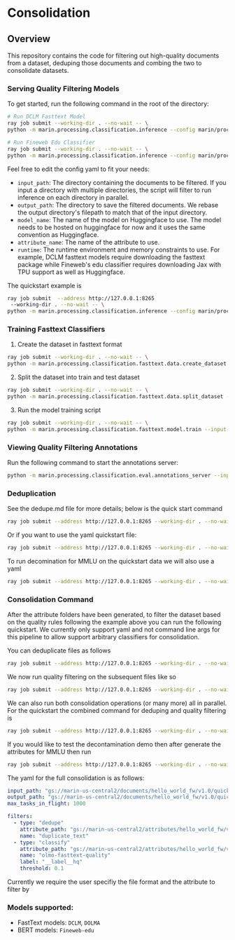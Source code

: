 # Consolidation

## Overview
This repository contains the code for filtering out high-quality documents from a dataset, deduping those documents and combing the two to consolidate datasets.

### Serving Quality Filtering Models
To get started, run the following command in the root of the directory:
```bash
# Run DCLM Fasttext Model
ray job submit --working-dir . --no-wait -- \
python -m marin.processing.classification.inference --config marin/processing/classification/config/dclm-fasttext/dclm_fasttext.yaml

# Run Fineweb Edu Classifier
ray job submit --working-dir . --no-wait -- \
python -m marin.processing.classification.inference --config marin/processing/classification/config/fineweb-edu-classifier/fineweb_edu_classifier.yaml
```

Feel free to edit the config yaml to fit your needs:
- `input_path`: The directory containing the documents to be filtered. If you input a directory with multiple directories, the script will filter to run inference on each directory in parallel.
- `output_path`: The directory to save the filtered documents. We rebase the output directory's filepath to match that of the input directory.
- `model_name`: The name of the model on Huggingface to use. The model needs to be hosted on huggingface for now and it uses the same convention as Huggingface.
- `attribute_name`: The name of the attribute to use. 
- `runtime`: The runtime environment and memory constraints to use. For example, DCLM fasttext models require downloading the fasttext package while Fineweb's edu classifier requires downloading Jax with TPU support as well as Huggingface.

The quickstart example is
```bash
ray job submit  --address http://127.0.0.1:8265
 --working-dir . --no-wait -- \
python -m marin.processing.classification.inference --config marin/processing/classification/config/quick_start.yaml
```

### Training Fasttext Classifiers
1. Create the dataset in fasttext format
```bash
ray job submit --working-dir . --no-wait -- \
python -m marin.processing.classification.fasttext.data.create_dataset --high-quality-files gs://{BUCKET}/path/to/high-quality.jsonl.gz --low-quality-files gs://{BUCKET}/path/to/low-quality.jsonl.gz --output-file gs://{BUCKET}/path/to/fasttext-file.txt.gz
```
2. Split the dataset into train and test dataset
```bash
ray job submit --working-dir . --no-wait -- \
python -m marin.processing.classification.fasttext.data.split_dataset --input-file gs://{BUCKET}/path/to/fasttext-file.txt.gz --train-file gs://{BUCKET}/path/to/fasttext-train.txt.gz --test-file gs://{BUCKET}/path/to/fasttext-test.txt.gz
```
3. Run the model training script
```bash
ray job submit --working-dir . --no-wait -- \
python -m marin.processing.classification.fasttext.model.train --input-file gs://{BUCKET}/path/to/fasttext-train.txt.gz --output-model-path gs://{BUCKET}/path/to/fasttext-model.bin
```

### Viewing Quality Filtering Annotations
Run the following command to start the annotations server:
```bash
python -m marin.processing.classification.eval.annotations_server --input-file gs://{BUCKET}/path/to/input.jsonl.gz --attributes-file gs://{BUCKET}/path/to/attributes.jsonl.gz
```


### Deduplication

See the dedupe.md file for more details; below is the quick start command

```bash
ray job submit --address http://127.0.0.1:8265 --working-dir . --no-wait -- python -m marin.processing.classification.dedupe --input_dir gs://marin-us-central2/documents/hello_world_fw/v1.0/quickstart/ --output_dir gs://marin-us-central2/attributes/hello_world_fw/v1.0/quickstart_duplicates/
```

Or if you want to use the yaml quickstart file:
```bash
ray job submit --address http://127.0.0.1:8265 --working-dir . --no-wait -- python -m marin.processing.classification.dedupe --config_path marin/processing/classification/config/quick_start_dedupe.yaml
```

To run decomination for MMLU on the quickstart data we will also use a yaml
```bash
ray job submit --address http://127.0.0.1:8265 --working-dir . --no-wait -- python -m marin.processing.classification.dedupe --config_path marin/processing/classification/config/quickstart_decontaminate.yaml
```
### Consolidation Command
After the attribute folders have been generated, to filter the dataset based on the quality rules following the example above you can run the following quickstart. We currently only support yaml
and not command line args for this pipeline to allow support arbitrary classifiers for consolidation.

You can deduplicate files as follows

```bash
ray job submit --address http://127.0.0.1:8265 --working-dir . --no-wait -- python -m marin.processing.classification.consolidate --config_path marin/processing/classification/config/quickstart_consolidate_dedupe.yaml
```
We now run quality filtering on the subsequent files like so

```bash
ray job submit --address http://127.0.0.1:8265 --working-dir . --no-wait -- python -m marin.processing.classification.consolidate --config_path marin/processing/classification/config/quickstart_consolidate_fasttext.yaml
```
We can also run both consolidation operations  (or many more) all in parallel. For the quickstart the combined command for deduping and quality filtering is

```bash
ray job submit --address http://127.0.0.1:8265 --working-dir . --no-wait -- python -m marin.processing.classification.consolidate --config_path marin/processing/classification/config/quickstart_consolidate.yaml
```

If you would like to test the decontamination demo then after generate the attributes for MMLU then run
```bash
ray job submit --address http://127.0.0.1:8265 --working-dir . --no-wait -- python -m marin.processing.classification.consolidate --config_path marin/processing/classification/config/quickstart_consolidate_decontaminate.yaml
```
The yaml for the full consolidation is as follows:
```yaml
input_path: "gs://marin-us-central2/documents/hello_world_fw/v1.0/quickstart/"
output_path: "gs://marin-us-central2/documents/hello_world_fw/v1.0/quickstart_consolidate/"
max_tasks_in_flight: 1000

filters:
  - type: "dedupe"
    attribute_path: "gs://marin-us-central2/attributes/hello_world_fw/v1.0/quickstart_duplicates/"
    name: "duplicate_text"
  - type: "classify"
    attribute_path: "gs://marin-us-central2/attributes/hello_world_fw/v1.0/quickstart_olmo_fasttext/"
    name: "olmo-fasttext-quality"
    label: "__label__hq"
    threshold: 0.1
```

Currently we require the user specifiy the file format and the attribute to filter by

### Models supported:
- FastText models: `DCLM`, `DOLMA`
- BERT models: `Fineweb-edu`